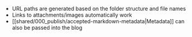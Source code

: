 - URL paths are generated based on the folder structure and file names
- Links to attachments/images automatically work
- [[shared/000_publish/accepted-markdown-metadata|Metadata]] can also be passed into the blog